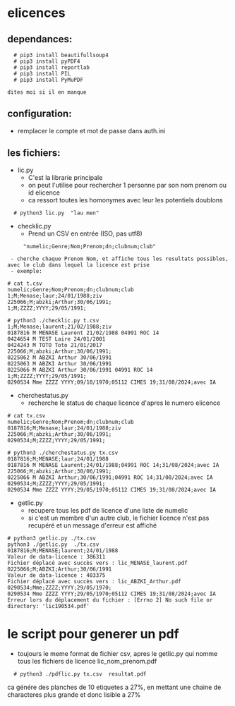 # elicences
## dependances:
```
  # pip3 install beautifullsoup4
  # pip3 install pyPDF4
  # pip3 install reportlab
  # pip3 install PIL
  # pip3 install PyMuPDF

dites moi si il en manque
```
## configuration:
- remplacer le compte et mot de passe dans auth.ini
## les fichiers:
- lic.py
    - C'est la librarie principale
    - on peut l'utilise pour rechercher 1 personne par son nom prenom ou id elicence
    - ca ressort toutes les homonymes avec leur les potentiels doublons
```
  # python3 lic.py  "lau men"
```
- checklic.py  
     - Prend un CSV en entrée (ISO, pas utf8) 
```
     "numelic;Genre;Nom;Prenom;dn;clubnum;club"
```

     - cherche chaque Prenom Nom, et affiche tous les resultats possibles, avec le club dans lequel la licence est prise
     - exemple:
```
# cat t.csv
numelic;Genre;Nom;Prenom;dn;clubnum;club
1;M;Menase;laur;24/01/1988;ziv
225066;M;abzki;Arthur;30/06/1991;
1;M;ZZZZ;YYYY;29/05/1991;

# python3 ./checklic.py t.csv
1;M;Menase;laurent;21/02/1988;ziv
0187816 M MENASE Laurent 21/02/1988 04991 ROC 14
0424654 M TEST Laire 24/01/2001
0424243 M TOTO Toto 21/01/2017
225066;M;abzki;Arthur;30/06/1991;
0225062 M ABZKI Arthur 30/06/1991
0225063 M ABZKI Arthur 30/06/1991
0225066 M ABZKI Arthur 30/06/1991 04991 ROC 14
1;M;ZZZZ;YYYY;29/05/1991;
0290534 Mme ZZZZ YYYY;09/10/1970;05112 CIMES 19;31/08/2024;avec IA
```
- cherchestatus.py  
   - recherche le status de chaque licence d'apres le numero elicence
```
# cat tx.csv
numelic;Genre;Nom;Prenom;dn;clubnum;club
0187816;M;Menase;laur;24/01/1988;ziv
225066;M;abzki;Arthur;30/06/1991;
0290534;M;ZZZZ;YYYY;29/05/1991;

# python3 ./cherchestatus.py tx.csv
0187816;M;MENASE;laur;24/01/1988
0187816 M MENASE Laurent;24/01/1988;04991 ROC 14;31/08/2024;avec IA
225066;M;abzki;Arthur;30/06/1991;
0225066 M ABZKI Arthur;30/06/1991;04991 ROC 14;31/08/2024;avec IA
0290534;M;ZZZZ;YYYY;29/05/1991;
0290534 Mme ZZZZ YYYY;29/05/1970;05112 CIMES 19;31/08/2024;avec IA
```
- getlic.py  
    - recupere tous les pdf de licence d'une liste de numelic
    - si c'est un membre d'un autre club, le fichier licence n'est pas recupéré et un message d'erreur est affiché
```
# python3 getlic.py ./tx.csv
python3 ./getlic.py  ./tx.csv
0187816;M;MENASE;laurent;24/01/1988
Valeur de data-licence : 386311
Fichier déplacé avec succès vers : lic_MENASE_laurent.pdf
0225066;M;ABZKI;Arthur;30/06/1991
Valeur de data-licence : 403375
Fichier déplacé avec succès vers : lic_ABZKI_Arthur.pdf
0290534;Mme;ZZZZ;YYYY;29/05/1970;
0290534 Mme ZZZZ YYYY;29/05/1970;05112 CIMES 19;31/08/2024;avec IA
Erreur lors du déplacement du fichier : [Errno 2] No such file or directory: 'lic190534.pdf'
```


# le script pour generer un pdf
- toujours le meme format de fichier csv, apres le getlic.py
qui nomme tous les fichiers de licence lic_nom_prenom.pdf
```
  # python3 ./pdflic.py tx.csv  resultat.pdf
```
ca génére des planches de 10 etiquetes a 27%, en mettant une chaine de characteres plus grande et donc lisible a 27%


 

